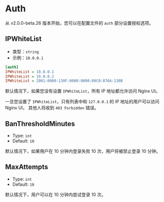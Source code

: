 # Auth
从 v2.0.0-beta.26 版本开始，您可以在配置文件的 `auth` 部分设置授权选项。

## IPWhiteList
- 类型：`string`
- 示例：`10.0.0.1`

```ini
[auth]
IPWhiteList = 10.0.0.1
IPWhiteList = 10.0.0.2
IPWhiteList = 2001:0000:130F:0000:0000:09C0:876A:130B
```

默认情况下，如果您没有设置 `IPWhiteList`，所有 IP 地址都允许访问 Nginx UI。

一旦您设置了 `IPWhiteList`，只有列表中和 `127.0.0.1` 的 IP 地址的用户可以访问 Nginx UI，
其他人将收到 `403 Forbidden` 错误。

## BanThresholdMinutes
- Type: `int`
- Default: `10`

默认情况下，如果用户在 10 分钟内登录失败 10 次，用户将被禁止登录 10 分钟。

## MaxAttempts
- Type: `int`
- Default: `10`

默认情况下，用户可以在 10 分钟内尝试登录 10 次。
